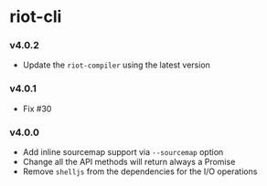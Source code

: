 # riot-cli

### v4.0.2
- Update the `riot-compiler` using the latest version

### v4.0.1
- Fix #30

### v4.0.0
- Add inline sourcemap support via `--sourcemap` option
- Change all the API methods will return always a Promise
- Remove `shelljs` from the dependencies for the I/O operations
